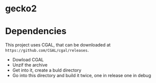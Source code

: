 # gecko2


# Dependencies 

This project uses CGAL, that can be downloaded at `https://github.com/CGAL/cgal/releases`.

- Dowload CGAL
- Unzif the archive
- Get into it, create a buld directory
- Go into this directory and build it twice, one in release one in debug